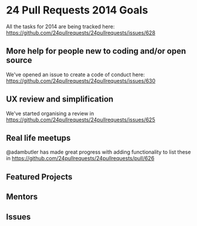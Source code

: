 # 24 Pull Requests 2014 Goals

All the tasks for 2014 are being tracked here: https://github.com/24pullrequests/24pullrequests/issues/628

## More help for people new to coding and/or open source


We've opened an issue to create a code of conduct here: https://github.com/24pullrequests/24pullrequests/issues/630

## UX review and simplification

We've started organising a review in https://github.com/24pullrequests/24pullrequests/issues/625

## Real life meetups

@adambutler has made great progress with adding functionality to list these in https://github.com/24pullrequests/24pullrequests/pull/626

## Featured Projects



## Mentors



## Issues


